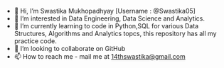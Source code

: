 - 👋 Hi, I’m Swastika Mukhopadhyay [Username : @Swastika05]
- 👀 I’m interested in Data Engineering, Data Science and Analytics.
- 🌱 I’m currently learning to code in Python,SQL for various Data Structures, Algorithms and Analytics topcs, this repository has all my practice code. 
- 💞️ I’m looking to collaborate on GitHub
- 📫 How to reach me - mail me at 14thswastika@gmail.com

<!---
Swastika05/Swastika05 is a ✨ special ✨ repository because its `README.md` (this file) appears on your GitHub profile.
You can click the Preview link to take a look at your changes.
--->

